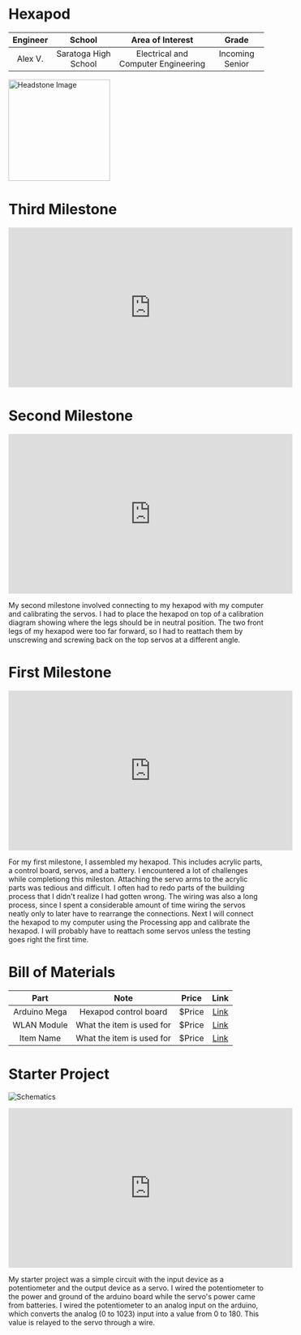 # Hexapod
<!---Replace this text with a brief description (2-3 sentences) of your project. This description should draw the reader in and make them interested in what you've built. You can include what the biggest challenges, takeaways, and triumphs from completing the project were. As you complete your portfolio, remember your audience is less familiar than you are with all that your project entails!-->

<!--- This is an HTML comment in Markdown -->
<!--- Anything between these symbols will not render on the published site -->


| **Engineer** | **School** | **Area of Interest** | **Grade** |
|:--:|:--:|:--:|:--:|
| Alex V. | Saratoga High School | Electrical and Computer Engineering | Incoming Senior

<img src="assets/css/Alex_V.heic" alt="Headstone Image" width="200" height="200">

<!--- # Final Milestone

**Don't forget to replace the text below with the embedding for your milestone video. Go to Youtube, click Share -> Embed, and copy and paste the code to replace what's below.**

<iframe width="560" height="315" src="https://www.youtube.com/embed/F7M7imOVGug" title="YouTube video player" frameborder="0" allow="accelerometer; autoplay; clipboard-write; encrypted-media; gyroscope; picture-in-picture; web-share" allowfullscreen></iframe>

For your final milestone, explain the outcome of your project. Key details to include are:
- What you've accomplished since your previous milestone
- What your biggest challenges and triumphs were at BSE
- A summary of key topics you learned about
- What you hope to learn in the future after everything you've learned at BSE-->

# Third Milestone

<iframe width="560" height="315" src="https://www.youtube.com/embed/kW4szmZXZyE?si=4xAk0ti6wxZ0jL2d" title="YouTube video player" frameborder="0" allow="accelerometer; autoplay; clipboard-write; encrypted-media; gyroscope; picture-in-picture; web-share" referrerpolicy="strict-origin-when-cross-origin" allowfullscreen></iframe>

# Second Milestone

<iframe width="560" height="315" src="https://www.youtube.com/embed/fgWmVoJPao0?si=CvSVnkKDithFHTtB" title="YouTube video player" frameborder="0" allow="accelerometer; autoplay; clipboard-write; encrypted-media; gyroscope; picture-in-picture; web-share" referrerpolicy="strict-origin-when-cross-origin" allowfullscreen></iframe>

My second milestone involved connecting to my hexapod with my computer and calibrating the servos. I had to place the hexapod on top of a calibration diagram showing where the legs should be in neutral position. The two front legs of my hexapod were too far forward, so I had to reattach them by unscrewing and screwing back on the top servos at a different angle.

# First Milestone

<iframe width="560" height="315" src="https://www.youtube.com/embed/CjzWhx63Bdg?si=_pPeSyFteW1XCkPI" title="YouTube video player" frameborder="0" allow="accelerometer; autoplay; clipboard-write; encrypted-media; gyroscope; picture-in-picture; web-share" referrerpolicy="strict-origin-when-cross-origin" allowfullscreen></iframe>

For my first milestone, I assembled my hexapod. This includes acrylic parts, a control board, servos, and a battery. I encountered a lot of challenges while completiong this mileston. Attaching the servo arms to the acrylic parts was tedious and difficult. I often had to redo parts of the building process that I didn't realize I had gotten wrong. The wiring was also a long process, since I spent a considerable amount of time wiring the servos neatly only to later have to rearrange the connections. Next I will connect the hexapod to my computer using the Processing app and calibrate the hexapod. I will probably have to reattach some servos unless the testing goes right the first time.


<!---# Schematics 


# Code
Here's where you'll put your code. The syntax below places it into a block of code. Follow the guide [here]([url](https://www.markdownguide.org/extended-syntax/)) to learn how to customize it to your project needs. 

```c++
void setup() {
  // put your setup code here, to run once:
  Serial.begin(9600);
  Serial.println("Hello World!");
}

void loop() {
  // put your main code here, to run repeatedly:

}
```-->


# Bill of Materials

| **Part** | **Note** | **Price** | **Link** |
|:--:|:--:|:--:|:--:|
| Arduino Mega | Hexapod control board | $Price | <a href="https://www.amazon.com/Arduino-A000066-ARDUINO-UNO-R3/dp/B008GRTSV6/"> Link </a> |
| WLAN Module | What the item is used for | $Price | <a href="https://www.amazon.com/Arduino-A000066-ARDUINO-UNO-R3/dp/B008GRTSV6/"> Link </a> |
| Item Name | What the item is used for | $Price | <a href="https://www.amazon.com/Arduino-A000066-ARDUINO-UNO-R3/dp/B008GRTSV6/"> Link </a> |



<!---# Other Resources/Examples
One of the best parts about Github is that you can view how other people set up their own work. Here are some past BSE portfolios that are awesome examples. You can view how they set up their portfolio, and you can view their index.md files to understand how they implemented different portfolio components.
- [Example 1](https://trashytuber.github.io/YimingJiaBlueStamp/)
- [Example 2](https://sviatil0.github.io/Sviatoslav_BSE/)
- [Example 3](https://arneshkumar.github.io/arneshbluestamp/)

To watch the BSE tutorial on how to create a portfolio, click here.-->



# Starter Project

![Schematics](assets/css/servo_circuit_knob-pot.png)

<iframe width="560" height="315" src="https://www.youtube.com/embed/NnEI5BXkU1Q?si=BD2qRiPSHRPxkvwb" title="YouTube video player" frameborder="0" allow="accelerometer; autoplay; clipboard-write; encrypted-media; gyroscope; picture-in-picture; web-share" referrerpolicy="strict-origin-when-cross-origin" allowfullscreen></iframe>

My starter project was a simple circuit with the input device as a potentiometer and the output device as a servo. I wired the potentiometer to the power and ground of the arduino board while the servo's power came from batteries. I wired the potentiometer to an analog input on the arduino, which converts the analog (0 to 1023) input into a value from 0 to 180. This value is relayed to the servo through a wire. 

